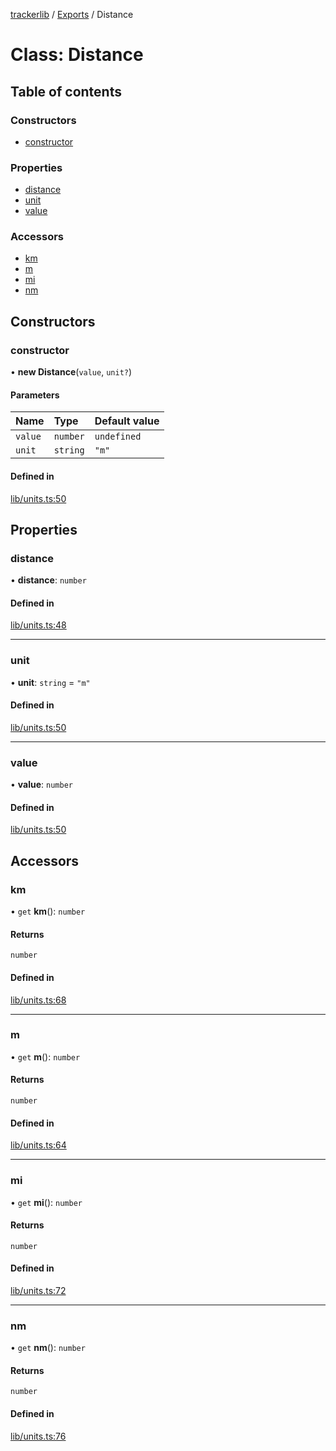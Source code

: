 [trackerlib](../README.md) / [Exports](../modules.md) / Distance

# Class: Distance

## Table of contents

### Constructors

- [constructor](Distance.md#constructor)

### Properties

- [distance](Distance.md#distance)
- [unit](Distance.md#unit)
- [value](Distance.md#value)

### Accessors

- [km](Distance.md#km)
- [m](Distance.md#m)
- [mi](Distance.md#mi)
- [nm](Distance.md#nm)

## Constructors

### constructor

• **new Distance**(`value`, `unit?`)

#### Parameters

| Name | Type | Default value |
| :------ | :------ | :------ |
| `value` | `number` | `undefined` |
| `unit` | `string` | `"m"` |

#### Defined in

[lib/units.ts:50](https://github.com/florisporro/trackerlib/blob/90bf6ff/src/lib/units.ts#L50)

## Properties

### distance

• **distance**: `number`

#### Defined in

[lib/units.ts:48](https://github.com/florisporro/trackerlib/blob/90bf6ff/src/lib/units.ts#L48)

___

### unit

• **unit**: `string` = `"m"`

#### Defined in

[lib/units.ts:50](https://github.com/florisporro/trackerlib/blob/90bf6ff/src/lib/units.ts#L50)

___

### value

• **value**: `number`

#### Defined in

[lib/units.ts:50](https://github.com/florisporro/trackerlib/blob/90bf6ff/src/lib/units.ts#L50)

## Accessors

### km

• `get` **km**(): `number`

#### Returns

`number`

#### Defined in

[lib/units.ts:68](https://github.com/florisporro/trackerlib/blob/90bf6ff/src/lib/units.ts#L68)

___

### m

• `get` **m**(): `number`

#### Returns

`number`

#### Defined in

[lib/units.ts:64](https://github.com/florisporro/trackerlib/blob/90bf6ff/src/lib/units.ts#L64)

___

### mi

• `get` **mi**(): `number`

#### Returns

`number`

#### Defined in

[lib/units.ts:72](https://github.com/florisporro/trackerlib/blob/90bf6ff/src/lib/units.ts#L72)

___

### nm

• `get` **nm**(): `number`

#### Returns

`number`

#### Defined in

[lib/units.ts:76](https://github.com/florisporro/trackerlib/blob/90bf6ff/src/lib/units.ts#L76)
